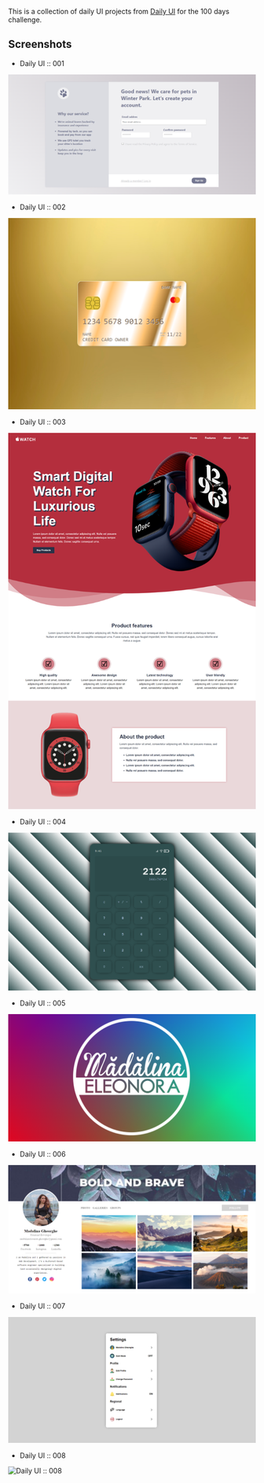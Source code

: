 This is a collection of daily UI projects from [Daily UI](https://www.dailyui.co/) for the 100 days challenge.

## Screenshots
* Daily UI :: 001

![Daily UI :: 001](001/screenshot.png)

* Daily UI :: 002

![Daily UI :: 002](002/screenshot.png)


* Daily UI :: 003

![Daily UI :: 003](003/screenshot.png)


* Daily UI :: 004

![Daily UI :: 004](004/screenshot.png)


* Daily UI :: 005

![Daily UI :: 005](005/screenshot.png)


* Daily UI :: 006

![Daily UI :: 006](006/screenshot.png)


* Daily UI :: 007

![Daily UI :: 007](007/screenshot.png)


* Daily UI :: 008

![Daily UI :: 008](008/screenshot.gif)

